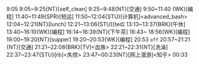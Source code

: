 
9:05
9:05~9:25{NT}[self_clean]
9:25~9:48{NT}[交通]
9:50~11:40 {WK}[编程]<WA>
11:40~11:49{SPR}[短运]
11:50~12:04{STU}[计算机]<advanced_bash>
12:04~12:21{NT}[lunch]
12:21~13:06{STU}[ted]
13:13~13:37{BRK}[午休]
13:40~16:10{WK}[编程]<WA>
16:14~16:39{NT}[下午茶]
16:43~ 18:56{WK}[编程]<life-time-tracker>
19:00~19:20{NT}[supper]
19:20~20:53{WK}[编程]<life-time-tracker>
20:53 `off`
20:57~21:21 {NT}[交通]
21:21~22:08{BRK}[TV]<血族>
22:21~22:31{NT}[洗澡]
22:37~23:47{STU}[rb]<失控>
23:47~00:23{NT}[网上漫游]<知乎>
00:33



